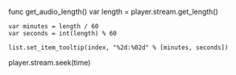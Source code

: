 func get_audio_length()
	var length = player.stream.get_length()

	var minutes = length / 60
	var seconds = int(length) % 60

	list.set_item_tooltip(index, "%2d:%02d" % [minutes, seconds])


player.stream.seek(time)